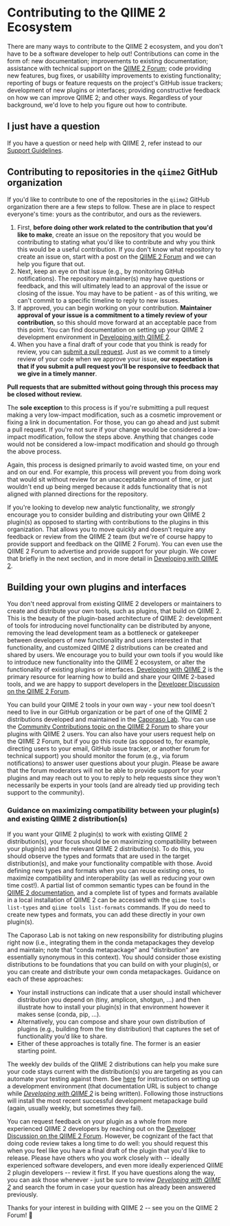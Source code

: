 # Contributing to the QIIME 2 Ecosystem

There are many ways to contribute to the QIIME 2 ecosystem, and you don't have to be a software developer to help out!
Contributions can come in the form of: new documentation; improvements to existing documentation; assistance with technical support on the [QIIME 2 Forum](https://forum.qiime2.org); code providing new features, bug fixes, or usabililty improvements to existing functionality; reporting of bugs or feature requests on the project's GitHub issue trackers; development of new plugins or interfaces; providing constructive feedback on how we can improve QIIME 2; and other ways.
Regardless of your background, we'd love to help you figure out how to contribute.

## I just have a question

If you have a question or need help with QIIME 2, refer instead to our [Support Guidelines](https://github.com/qiime2/.github/blob/main/SUPPORT.md).

## Contributing to repositories in the `qiime2` GitHub organization

If you'd like to contribute to one of the repositories in the `qiime2` GitHub organization there are a few steps to follow.
These are in place to respect everyone's time: yours as the contributor, and ours as the reviewers.

1. First, **before doing other work related to the contribution that you'd like to make**, create an issue on the repository that you would be contributing to stating what you'd like to contribute and why you think this would be a useful contribution.
   If you don't know what repository to create an issue on, start with a post on the [QIIME 2 Forum](https://forum.qiime2.org) and we can help you figure that out.
2. Next, keep an eye on that issue (e.g., by monitoring GitHub notifications). The repository maintainer(s) may have questions or feedback, and this will ultimately lead to an approval of the issue or closing of the issue.
   You may have to be patient - as of this writing, we can't commit to a specific timeline to reply to new issues.
3. If approved, you can begin working on your contribution.
   **Maintainer approval of your issue is a commitment to a timely review of your contribution**, so this should move forward at an acceptable pace from this point.
   You can find documentation on setting up your QIIME 2 development environment in [Developing with QIIME 2](https://cap-lab.bio/developing-with-qiime2/).
4. When you have a final draft of your code that you think is ready for review, you can [submit a pull request](https://docs.github.com/en/pull-requests).
   Just as we commit to a timely review of your code when we approve your issue, **our expectation is that if you submit a pull request you'll be responsive to feedback that we give in a timely manner**.

**Pull requests that are submitted without going through this process may be closed without review.**

The **sole exception** to this process is if you're submitting a pull request making a very low-impact modification, such as a cosmetic improvement or fixing a link in documentation.
For those, you can go ahead and just submit a pull request.
If you're not sure if your change would be considered a low-impact modification, follow the steps above.
Anything that changes code would not be considered a low-impact modification and should go through the above process.

Again, this process is designed primarily to avoid wasted time, on your end and on our end. For example, this process will prevent you from doing work that would sit without review for an unacceptable amount of time, or just wouldn't end up being merged because it adds functionality that is not aligned with planned directions for the repository.

If you're looking to develop new analytic functionality, we *strongly* encourage you to consider building and distributing your own QIIME 2 plugin(s) as opposed to starting with contributions to the plugins in this organization.
That allows you to move quickly and doesn't require any feedback or review from the QIIME 2 team (but we're of course happy to provide support and feedback on the QIIME 2 Forum).
You can even use the QIIME 2 Forum to advertise and provide support for your plugin.
We cover that briefly in the next section, and in more detail in [Developing with QIIME 2](https://cap-lab.bio/developing-with-qiime2/).

## Building your own plugins and interfaces

You don't need approval from existing QIIME 2 developers or maintainers to create and distribute your own tools, such as plugins, that build on QIIME 2.
This is the beauty of the plugin-based architecture of QIIME 2: development of tools for introducing novel functionality can be distributed by anyone, removing the lead development team as a bottleneck or gatekeeper between developers of new functionality and users interested in that functionality, and customized QIIME 2 distributions can be created and shared by users.
We encourage you to build your own tools if you would like to introduce new functionality into the QIIME 2 ecosystem, or alter the functionality of existing plugins or interfaces.
[Developing with QIIME 2](https://cap-lab.bio/developing-with-qiime2/) is the primary resource for learning how to build and share your QIIME 2-based tools, and we are happy to support developers in the [Developer Discussion on the QIIME 2 Forum](https://forum.qiime2.org/c/dev-discussion).

You can build your QIIME 2 tools in your own way - your new tool doesn't need to live in our GitHub organization or be part of one of the QIIME 2 distributions developed and maintained in the [Caporaso Lab](https://cap-lab.bio).
You can use the [Community Contributions topic on the QIIME 2 Forum](https://forum.qiime2.org/c/community-contributions/15) to share your plugins with QIIME 2 users.
You can also have your users request help on the QIIME 2 Forum, but if you go this route (as opposed to, for example, directing users to your email, GitHub issue tracker, or another forum for technical support) you should monitor the forum (e.g., via forum notifications) to answer user questions about your plugin. 
Please be aware that the forum moderators will not be able to provide support for your plugins and may reach out to you to reply to help requests since they won't necessarily be experts in your tools (and are already tied up providing tech support to the community).

### Guidance on maximizing compatibility between your plugin(s) and existing QIIME 2 distribution(s)

If you want your QIIME 2 plugin(s) to work with existing QIIME 2 distribution(s), your focus should be on maximizing compatibility between your plugin(s) and the relevant QIIME 2 distribution(s).
To do this, you should observe the types and formats that are used in the target distribution(s), and make your functionality compatible with those.
Avoid defining new types and formats when you can reuse existing ones, to maximize compatibility and interoperability (as well as reducing your own time cost!).
A partial list of common semantic types can be found in the [QIIME 2 documentation](https://docs.qiime2.org/), and a complete list of types and formats available in a local installation of QIIME 2 can be accessed with the `qiime tools list-types` and `qiime tools list-formats` commands.
If you do need to create new types and formats, you can add these directly in your own plugin(s).

The Caporaso Lab is not taking on new responsibility for distributing plugins right now (i.e., integrating them in the conda metapackages they develop and maintain; note that "conda metapackage" and "distribution" are essentially synonymous in this context).
You should consider those existing distributions to be foundations that you can build on with your plugin(s), or you can create and distribute your own conda metapackages. Guidance on each of these approaches:
   - Your install instructions can indicate that a user should install whichever distribution you depend on (tiny, amplicon, shotgun, ...) and then illustrate how to install your plugin(s) in that environment however it makes sense (conda, pip, ...).
   - Alternatively, you can compose and share your own distribution of plugins (e.g., building from the tiny distribution) that captures the set of functionality you’d like to share.
   - Either of these approaches is totally fine. The former is an easier starting point.

The weekly dev builds of the QIIME 2 distributions can help you make sure your code stays current with the distribution(s) you are targeting as you can automate your testing against them.
See [here](https://cap-lab.bio/developing-with-qiime2/plugins/how-to-guides/set-up-development-environment.html) for instructions on setting up a development environment (that documentation URL is subject to change while *[Developing with QIIME 2](https://cap-lab.bio/developing-with-qiime2/)* is being written).
Following those instructions will install the most recent successful development metapackage build (again, usually weekly, but sometimes they fail).

You can request feedback on your plugin as a whole from more experienced QIIME 2 developers by reaching out on the [Developer Discussion on the QIIME 2 Forum](https://forum.qiime2.org/c/dev-discussion).
However, be cognizant of the fact that doing code review takes a long time to do well: you should request this when you feel like you have a final draft of the plugin that you'd like to release.
Please have others who you work closely with -- ideally experienced software developers, and even more ideally experienced QIIME 2 plugin developers -- review it first.
If you have questions along the way, you can ask those whenever - just be sure to review *[Developing with QIIME 2](https://cap-lab.bio/developing-with-qiime2/)* and search the forum in case your question has already been answered previously.

Thanks for your interest in building with QIIME 2 -- see you on the QIIME 2 Forum! 🚀
